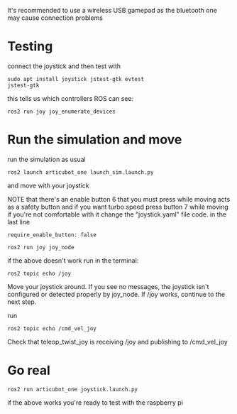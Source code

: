 It's recommended to use a wireless USB gamepad as the bluetooth one may cause connection problems 
# Testing
connect the joystick and then test with
```
sudo apt install joystick jstest-gtk evtest
jstest-gtk
```

this tells us which controllers ROS can see:
```
ros2 run joy joy_enumerate_devices
```

# Run the simulation and move
run the simulation as usual 
```
ros2 launch articubot_one launch_sim.launch.py 
```
and move with your joystick

NOTE that there's an enable button 6 that you must press while moving acts as a safety button
and if you want turbo speed press button 7 while moving 
if you're not comfortable with it change the "joystick.yaml" file code. in the last line
```
require_enable_button: false
```
```
ros2 run joy joy_node
```
if the above doesn't work run in the terminal:
```
ros2 topic echo /joy
```

Move your joystick around. If you see no messages, the joystick isn't configured or detected properly by joy_node.
If /joy works, continue to the next step.

run
```
ros2 topic echo /cmd_vel_joy
```
Check that teleop_twist_joy is receiving /joy and publishing to /cmd_vel_joy


# Go real
```
ros2 run articubot_one joystick.launch.py
```
if the above works you're ready to test with the raspberry pi
